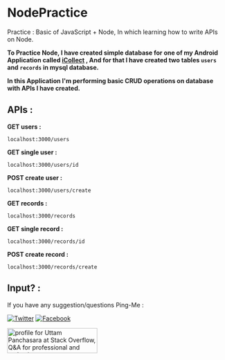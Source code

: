 # NodePractice
Practice : Basic of JavaScript + Node, In which learning how to write APIs on Node.

**To Practice Node, I have created simple database for one of my Android Application called [iCollect](https://github.com/UttamPanchasara/iCollect) , And for that I have created two tables `users` and `records` in mysql database.**

**In this Application I'm performing basic CRUD operations on database with APIs I have created.**

## APIs :

**GET users :**
``` 
localhost:3000/users
```

**GET single user :**
``` 
localhost:3000/users/id
```

**POST create user :**
``` 
localhost:3000/users/create
```

**GET records :**
``` 
localhost:3000/records
```

**GET single record :**
``` 
localhost:3000/records/id
```

**POST create record :**
``` 
localhost:3000/records/create
```

## Input? :
If you have any suggestion/questions Ping-Me :

[![Twitter](https://img.shields.io/badge/Twitter-%40UTM__Panchasara-blue.svg)](https://twitter.com/UTM_Panchasara)
[![Facebook](https://img.shields.io/badge/Facebook-Uttam%20Panchasara-blue.svg)](https://www.facebook.com/UttamPanchasara94)


<a href="https://stackoverflow.com/users/5719935/uttam-panchasara">
<img src="https://stackoverflow.com/users/flair/5719935.png" width="208" height="58" alt="profile for Uttam Panchasara at Stack Overflow, Q&amp;A for professional and enthusiast programmers" title="profile for Uttam Panchasara at Stack Overflow, Q&amp;A for professional and enthusiast programmers">
</a>

